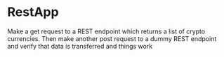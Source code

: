 # RestApp
Make a get request to a REST endpoint which returns a list of crypto currencies. Then make another post request to a dummy REST endpoint and verify that data is transferred and things work

